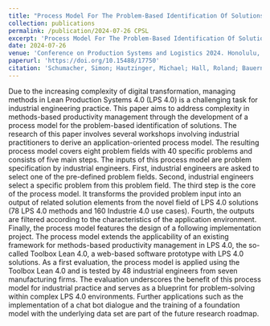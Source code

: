 ```yaml
---
title: "Process Model For The Problem-Based Identification Of Solutions In Lean Production Systems 4.0"
collection: publications
permalink: /publication/2024-07-26 CPSL
excerpt: 'Process Model For The Problem-Based Identification Of Solutions In Lean Production Systems 4.0.'
date: 2024-07-26
venue: 'Conference on Production Systems and Logistics 2024. Honolulu, Hawaii, USA'
paperurl: 'https://doi.org/10.15488/17750'
citation: 'Schumacher, Simon; Hautzinger, Michael; Hall, Roland; Bauernhansl, Thomas (2024). &quot;Process Model For The Problem-Based Identification Of Solutions In Lean Production Systems 4.0&quot; <i>Proceedings of the Conference on Production Systems and Logistics CPSL</i>. (2024), p. 613-627. Institutionelles Repositorium der Leibniz Universität Hannover.'
---
```

Due to the increasing complexity of digital transformation, managing methods in Lean Production Systems 4.0 (LPS 4.0) is a challenging task for industrial engineering practice. This paper aims to address complexity in methods-based productivity management through the development of a process model for the problem-based identification of solutions. The research of this paper involves several workshops involving industrial practitioners to derive an application-oriented process model. The resulting process model covers eight problem fields with 40 specific problems and consists of five main steps. The inputs of this process model are problem specification by industrial engineers. First, industrial engineers are asked to select one of the pre-defined problem fields. Second, industrial engineers select a specific problem from this problem field. The third step is the core of the process model. It transforms the provided problem input into an output of related solution elements from the novel field of LPS 4.0 solutions (78 LPS 4.0 methods and 160 Industrie 4.0 use cases). Fourth, the outputs are filtered according to the characteristics of the application environment. Finally, the process model features the design of a following implementation project. The process model extends the applicability of an existing framework for methods-based productivity management in LPS 4.0, the so-called Toolbox Lean 4.0, a web-based software prototype with LPS 4.0 solutions. As a first evaluation, the process model is applied using the Toolbox Lean 4.0 and is tested by 48 industrial engineers from seven manufacturing firms. The evaluation underscores the benefit of this process model for industrial practice and serves as a blueprint for problem-solving within complex LPS 4.0 environments. Further applications such as the implementation of a chat bot dialogue and the training of a foundation model with the underlying data set are part of the future research roadmap.
